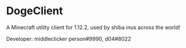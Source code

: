 # DogeClient
A Minecraft utility client for 1.12.2, used by shiba inus across the world!

Developer: middleclicker person#9990, d04#8022
